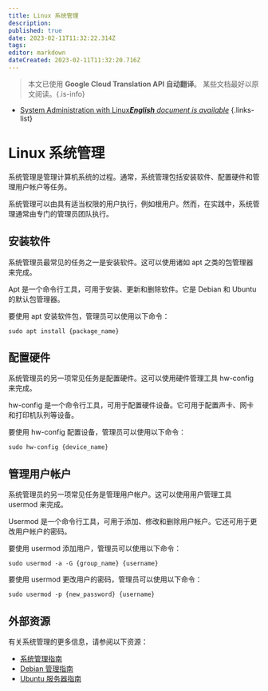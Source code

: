 ```yaml
---
title: Linux 系统管理
description: 
published: true
date: 2023-02-11T11:32:22.314Z
tags: 
editor: markdown
dateCreated: 2023-02-11T11:32:20.716Z
---
```


> 本文已使用 **Google Cloud Translation API 自动翻译**。
某些文档最好以原文阅读。{.is-info}



- [System Administration with Linux***English** document is available*](/en/Knowledge-base/Linux/system-administration-with-linux)
{.links-list}


# Linux 系统管理

系统管理是管理计算机系统的过程。通常，系统管理包括安装软件、配置硬件和管理用户帐户等任务。

系统管理可以由具有适当权限的用户执行，例如根用户。然而，在实践中，系统管理通常由专门的管理员团队执行。

## 安装软件

系统管理员最常见的任务之一是安装软件。这可以使用诸如 apt 之类的包管理器来完成。

Apt 是一个命令行工具，可用于安装、更新和删除软件。它是 Debian 和 Ubuntu 的默认包管理器。

要使用 apt 安装软件包，管理员可以使用以下命令：

```
sudo apt install {package_name}
```

## 配置硬件

系统管理员的另一项常见任务是配置硬件。这可以使用硬件管理工具 hw-config 来完成。

hw-config 是一个命令行工具，可用于配置硬件设备。它可用于配置声卡、网卡和打印机队列等设备。

要使用 hw-config 配置设备，管理员可以使用以下命令：

```
sudo hw-config {device_name}
```

## 管理用户帐户

系统管理员的另一项常见任务是管理用户帐户。这可以使用用户管理工具 usermod 来完成。

Usermod 是一个命令行工具，可用于添加、修改和删除用户帐户。它还可用于更改用户帐户的密码。

要使用 usermod 添加用户，管理员可以使用以下命令：

```
sudo usermod -a -G {group_name} {username}
```

要使用 usermod 更改用户的密码，管理员可以使用以下命令：

```
sudo usermod -p {new_password} {username}
```

## 外部资源

有关系统管理的更多信息，请参阅以下资源：

- [系统管理指南](https://www.tldp.org/LDP/sag/html/)
- [Debian 管理指南](https://debian-handbook.info/browse/stable/)
- [Ubuntu 服务器指南](https://help.ubuntu.com/lts/serverguide/index.html)